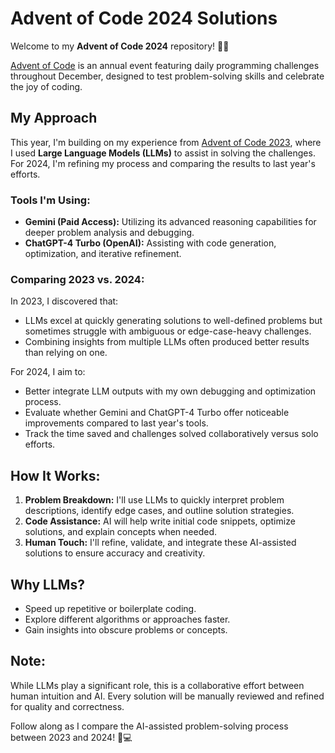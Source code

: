 # Advent of Code 2024 Solutions

Welcome to my **Advent of Code 2024** repository! 🎄✨

[Advent of Code](https://adventofcode.com/2024) is an annual event featuring daily programming challenges throughout December, designed to test problem-solving skills and celebrate the joy of coding.

## My Approach

This year, I'm building on my experience from [Advent of Code 2023](https://github.com/ctborg/AoC/tree/master/2023), where I used **Large Language Models (LLMs)** to assist in solving the challenges. For 2024, I'm refining my process and comparing the results to last year's efforts.

### Tools I'm Using:
- **Gemini (Paid Access):** Utilizing its advanced reasoning capabilities for deeper problem analysis and debugging.
- **ChatGPT-4 Turbo (OpenAI):** Assisting with code generation, optimization, and iterative refinement.

### Comparing 2023 vs. 2024:
In 2023, I discovered that:
- LLMs excel at quickly generating solutions to well-defined problems but sometimes struggle with ambiguous or edge-case-heavy challenges.
- Combining insights from multiple LLMs often produced better results than relying on one.

For 2024, I aim to:
- Better integrate LLM outputs with my own debugging and optimization process.
- Evaluate whether Gemini and ChatGPT-4 Turbo offer noticeable improvements compared to last year's tools.
- Track the time saved and challenges solved collaboratively versus solo efforts.

## How It Works:
1. **Problem Breakdown:** I'll use LLMs to quickly interpret problem descriptions, identify edge cases, and outline solution strategies.
2. **Code Assistance:** AI will help write initial code snippets, optimize solutions, and explain concepts when needed.
3. **Human Touch:** I'll refine, validate, and integrate these AI-assisted solutions to ensure accuracy and creativity.

## Why LLMs?
- Speed up repetitive or boilerplate coding.
- Explore different algorithms or approaches faster.
- Gain insights into obscure problems or concepts.

## Note:
While LLMs play a significant role, this is a collaborative effort between human intuition and AI. Every solution will be manually reviewed and refined for quality and correctness.

Follow along as I compare the AI-assisted problem-solving process between 2023 and 2024! 🎅💻
